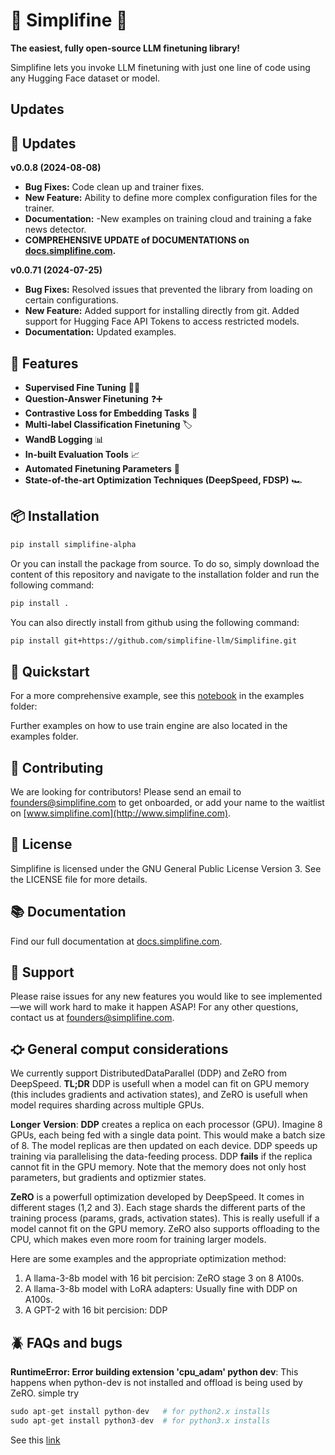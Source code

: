 # 🌟 Simplifine 🌟

**The easiest, fully open-source LLM finetuning library!**

Simplifine lets you invoke LLM finetuning with just one line of code using any Hugging Face dataset or model.

## Updates
## 🔄 Updates
**v0.0.8 (2024-08-08)**
- **Bug Fixes:** Code clean up and trainer fixes.
- **New Feature:** Ability to define more complex configuration files for the trainer.
- **Documentation:** -New examples on training cloud and training a fake news detector.
- **COMPREHENSIVE UPDATE of DOCUMENTATIONS on [docs.simplifine.com](docs.simplifine.com).**

**v0.0.71 (2024-07-25)**
- **Bug Fixes:** Resolved issues that prevented the library from loading on certain configurations.
- **New Feature:** Added support for installing directly from git. Added support for Hugging Face API Tokens to access restricted models.
- **Documentation:** Updated examples.

## 🚀 Features

- **Supervised Fine Tuning** 🧑‍🏫
- **Question-Answer Finetuning** ❓➕
- **Contrastive Loss for Embedding Tasks** 🌌
- **Multi-label Classification Finetuning** 🏷️
- **WandB Logging** 📊
- **In-built Evaluation Tools** 📈
- **Automated Finetuning Parameters** 🤖
- **State-of-the-art Optimization Techniques (DeepSpeed, FDSP)** 🏎️

## 📦 Installation

```bash
pip install simplifine-alpha
```

Or you can install the package from source. To do so, simply download the content of this repository and navigate to the installation folder and run the following command:

```bash
pip install .
```

You can also directly install from github using the following command:
```bash
pip install git+https://github.com/simplifine-llm/Simplifine.git
```

## 🏁 Quickstart

For a more comprehensive example, see this [notebook](https://github.com/simplifine-llm/Simplifine/blob/main/examples/cloud_quickstart.ipynb) in the examples folder:

Further examples on how to use train engine are also located in the examples folder.

## 🤝 Contributing

We are looking for contributors! Please send an email to [founders@simplifine.com](mailto:founders@simplifine.com) to get onboarded, or add your name to the waitlist on [www.simplifine.com](http://www.simplifine.com).

## 📄 License

Simplifine is licensed under the GNU General Public License Version 3. See the LICENSE file for more details.

## 📚 Documentation

Find our full documentation at [docs.simplifine.com](http://docs.simplifine.com).

## 💬 Support

Please raise issues for any new features you would like to see implemented—we will work hard to make it happen ASAP! For any other questions, contact us at [founders@simplifine.com](mailto:founders@simplifine.com).

## ⛮ General comput considerations
We currently support DistributedDataParallel (DDP) and ZeRO from DeepSpeed. **TL;DR** DDP is usefull when a model can fit on GPU memory (this includes gradients and activation states), and ZeRO is usefull when model requires sharding across multiple GPUs.

**Longer** **Version**: **DDP** creates a replica on each processor (GPU). Imagine 8 GPUs, each being fed with a single data point. This would make a batch size of 8. The model replicas are then updated on each device. DDP speeds up training via parallelising the data-feeding process. DDP **fails** if the replica cannot fit in the GPU memory. Note that the memory does not only host parameters, but gradients and optizmier states. 

**ZeRO** is a powerfull optimization developed by DeepSpeed. It comes in different stages (1,2 and 3). Each stage shards the different parts of the training process (params, grads, activation states). This is really usefull if a model cannot fit on the GPU memory. ZeRO also supports offloading to the CPU, which makes even more room for training larger models. 

Here are some examples and the appropriate optimization method:
  1. A llama-3-8b model with 16 bit percision: ZeRO stage 3 on 8 A100s.
  2. A llama-3-8b model with LoRA adapters: Usually fine with DDP on A100s.
  3. A GPT-2 with 16 bit percision: DDP

## 🪲 FAQs and bugs
**RuntimeError: Error building extension 'cpu_adam' python dev**: This happens when python-dev is not installed and offload is being used by ZeRO. simple try 
```python
sudo apt-get install python-dev   # for python2.x installs
sudo apt-get install python3-dev  # for python3.x installs
```
See this [link](https://stackoverflow.com/questions/21530577/fatal-error-python-h-no-such-file-or-directory)
